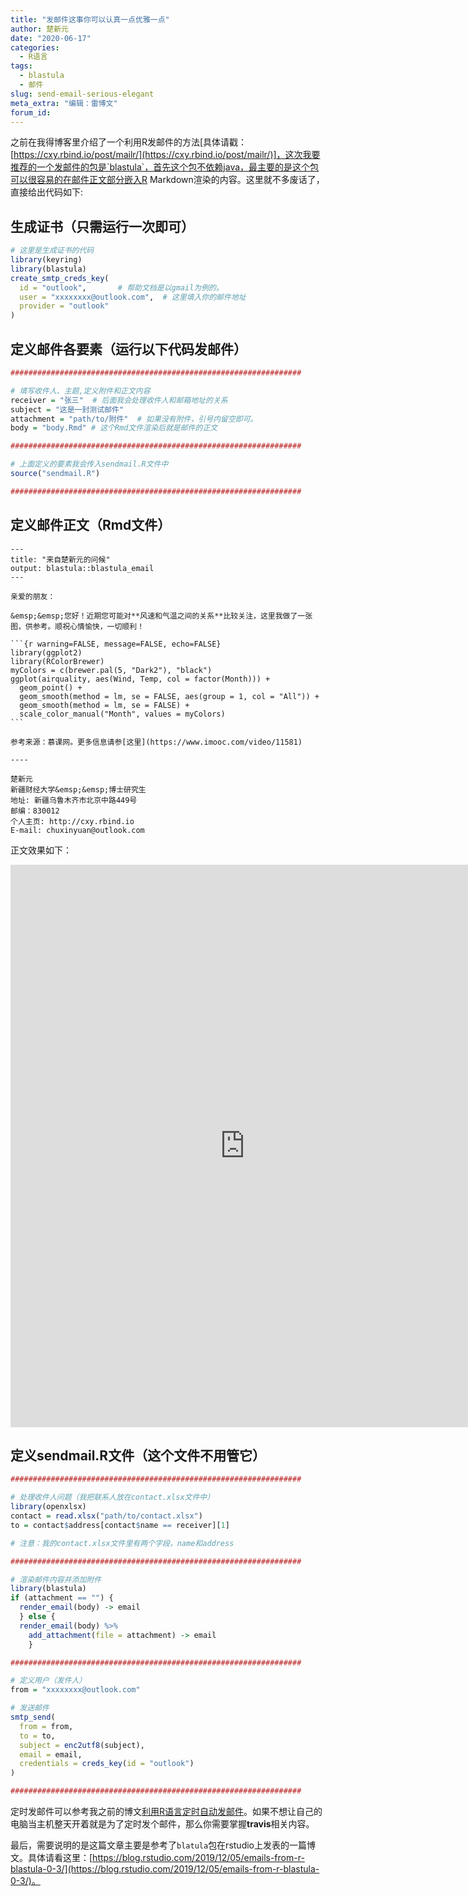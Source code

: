 ```yaml
---
title: "发邮件这事你可以认真一点优雅一点"
author: 楚新元
date: "2020-06-17"
categories:
  - R语言
tags:
  - blastula
  - 邮件
slug: send-email-serious-elegant
meta_extra: "编辑：雷博文"
forum_id: 
---
```


之前在我得博客里介绍了一个利用R发邮件的方法[具体请戳：[https://cxy.rbind.io/post/mailr/](https://cxy.rbind.io/post/mailr/)]，这次我要推荐的一个发邮件的包是`blastula`，首先这个包不依赖java，最主要的是这个包可以很容易的在邮件正文部分嵌入R Markdown渲染的内容。这里就不多废话了，直接给出代码如下:

## 生成证书（只需运行一次即可）

```r
# 这里是生成证书的代码
library(keyring)
library(blastula)
create_smtp_creds_key(
  id = "outlook",       # 帮助文档是以gmail为例的。
  user = "xxxxxxxx@outlook.com",  # 这里填入你的邮件地址
  provider = "outlook"
)
```

## 定义邮件各要素（运行以下代码发邮件）

```r
#################################################################

# 填写收件人、主题,定义附件和正文内容
receiver = "张三"  # 后面我会处理收件人和邮箱地址的关系
subject = "这是一封测试邮件"
attachment = "path/to/附件"  # 如果没有附件，引号内留空即可。
body = "body.Rmd" # 这个Rmd文件渲染后就是邮件的正文

#################################################################

# 上面定义的要素我会传入sendmail.R文件中
source("sendmail.R")

#################################################################
```

## 定义邮件正文（Rmd文件）

````
---
title: "来自楚新元的问候"
output: blastula::blastula_email
--- 

亲爱的朋友：

&emsp;&emsp;您好！近期您可能对**风速和气温之间的关系**比较关注，这里我做了一张图，供参考。顺祝心情愉快，一切顺利！

```{r warning=FALSE, message=FALSE, echo=FALSE}
library(ggplot2)
library(RColorBrewer)
myColors = c(brewer.pal(5, "Dark2"), "black")
ggplot(airquality, aes(Wind, Temp, col = factor(Month))) +
  geom_point() +
  geom_smooth(method = lm, se = FALSE, aes(group = 1, col = "All")) +
  geom_smooth(method = lm, se = FALSE) +
  scale_color_manual("Month", values = myColors)
```

参考来源：慕课网。更多信息请参[这里](https://www.imooc.com/video/11581)    

----

楚新元     
新疆财经大学&emsp;&emsp;博士研究生     
地址: 新疆乌鲁木齐市北京中路449号     
邮编：830012     
个人主页: http://cxy.rbind.io     
E-mail: chuxinyuan@outlook.com     

````

正文效果如下：

<iframe seamless src="https://rbind.gitee.io/html/mailbody.html" height = "900" width  = "750" frameborder="no"></iframe>

## 定义sendmail.R文件（这个文件不用管它）

```r
#################################################################

# 处理收件人问题（我把联系人放在contact.xlsx文件中）
library(openxlsx)
contact = read.xlsx("path/to/contact.xlsx")  
to = contact$address[contact$name == receiver][1]

# 注意：我的contact.xlsx文件里有两个字段，name和address

#################################################################

# 渲染邮件内容并添加附件
library(blastula)
if (attachment == "") {
  render_email(body) -> email
  } else {
  render_email(body) %>% 
    add_attachment(file = attachment) -> email
    }

#################################################################

# 定义用户（发件人）
from = "xxxxxxxx@outlook.com"

# 发送邮件
smtp_send(
  from = from,
  to = to,
  subject = enc2utf8(subject),
  email = email,
  credentials = creds_key(id = "outlook")
)

#################################################################
```

定时发邮件可以参考我之前的博文[利用R语言定时自动发邮件](https://cxy.rbind.io/post/mailr/)。如果不想让自己的电脑当主机整天开着就是为了定时发个邮件，那么你需要掌握**travis**相关内容。

最后，需要说明的是这篇文章主要是参考了`blatula`包在rstudio上发表的一篇博文。具体请看这里：[https://blog.rstudio.com/2019/12/05/emails-from-r-blastula-0-3/](https://blog.rstudio.com/2019/12/05/emails-from-r-blastula-0-3/)。
